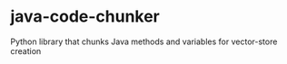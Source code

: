 # java-code-chunker
Python library that chunks Java methods and variables for vector-store creation
